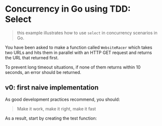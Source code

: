 # Concurrency in Go using TDD: Select
> this example illustrates how to use `select` in concurrency scenarios in Go.

You have been asked to make a function called `WebsiteRacer` which takes two URLs and hits them in parallel with an HTTP GET request and returns the URL that returned first.

To prevent long timeout situations, if none of them returns within 10 seconds, an error should be returned.

## v0: first naive implementation

As good development practices recommend, you should:

> Make it work, make it right, make it fast

As a result, start by creating the test function: